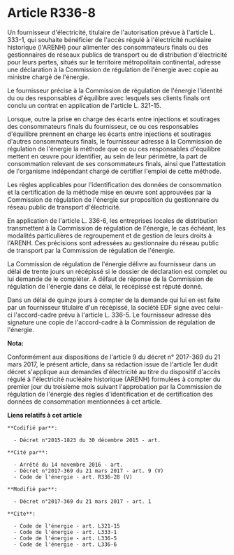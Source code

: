 # Article R336-8

Un fournisseur d'électricité, titulaire de l'autorisation prévue à l'article L. 333-1, qui souhaite bénéficier de l'accès
régulé à l'électricité nucléaire historique (l'ARENH) pour alimenter des consommateurs finals ou des gestionnaires de réseaux
publics de transport ou de distribution d'électricité pour leurs pertes, situés sur le territoire métropolitain continental,
adresse une déclaration à la Commission de régulation de l'énergie avec copie au ministre chargé de l'énergie. 

Le fournisseur précise à la Commission de régulation de l'énergie l'identité du ou des responsables d'équilibre avec lesquels
ses clients finals ont conclu un contrat en application de l'article L. 321-15. 

Lorsque, outre la prise en charge des écarts entre injections et soutirages des consommateurs finals du fournisseur, ce ou
ces responsables d'équilibre prennent en charge les écarts entre injections et soutirages d'autres consommateurs finals, le
fournisseur adresse à la Commission de régulation de l'énergie la méthode que ce ou ces responsables d'équilibre mettent en
œuvre pour identifier, au sein de leur périmètre, la part de consommation relevant de ses consommateurs finals, ainsi que
l'attestation de l'organisme indépendant chargé de certifier l'emploi de cette méthode. 

Les règles applicables pour l'identification des données de consommation et la certification de la méthode mise en œuvre sont
approuvées par la Commission de régulation de l'énergie sur proposition du gestionnaire du réseau public de transport
d'électricité. 

En application de l'article L. 336-6, les entreprises locales de distribution transmettent à la Commission de régulation de
l'énergie, le cas échéant, les modalités particulières de regroupement et de gestion de leurs droits à l'ARENH. Ces
précisions sont adressées au gestionnaire du réseau public de transport par la Commission de régulation de l'énergie. 

La Commission de régulation de l'énergie délivre au fournisseur dans un délai de trente jours un récépissé si le dossier de
déclaration est complet ou lui demande de le compléter. A défaut de réponse de la Commission de régulation de l'énergie dans
ce délai, le récépissé est réputé donné. 

Dans un délai de quinze jours à compter de la demande qui lui en est faite par un fournisseur titulaire d'un récépissé, la
société EDF signe avec celui-ci l'accord-cadre prévu à l'article L. 336-5. Le fournisseur adresse dès signature une copie de
l'accord-cadre à la Commission de régulation de l'énergie.

**Nota:**

Conformément aux dispositions de l'article 9 du décret n° 2017-369 du 21 mars 2017, le présent article, dans sa rédaction
issue de l'article 1er dudit décret s'applique aux demandes d'électricité au titre du dispositif d'accès régulé à
l'électricité nucléaire historique (ARENH) formulées à compter du premier jour du troisième mois suivant l'approbation par la
Commission de régulation de l'énergie des règles d'identification et de certification des données de consommation mentionnées
à cet article.

**Liens relatifs à cet article**

	**Codifié par**:

	  - Décret n°2015-1823 du 30 décembre 2015 - art.

	**Cité par**:

	  - Arrêté du 14 novembre 2016 - art.
	  - Décret n°2017-369 du 21 mars 2017 - art. 9 (V)
	  - Code de l'énergie - art. R336-28 (V)

	**Modifié par**:

	  - Décret n°2017-369 du 21 mars 2017 - art. 1

	**Cite**:

	  - Code de l'énergie - art. L321-15
	  - Code de l'énergie - art. L333-1
	  - Code de l'énergie - art. L336-5
	  - Code de l'énergie - art. L336-6
